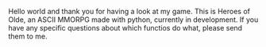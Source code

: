Hello world and thank you for having a look at my game.
This is Heroes of Olde, an ASCII MMORPG made with python, currently in development.
If you have any specific questions about which functios do what, please send them to me.
